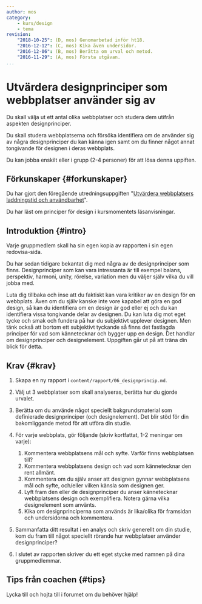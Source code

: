```yaml
---
author: mos
category:
    - kurs/design
    - tema
revision:
    "2018-10-25": (D, mos) Genomarbetad inför ht18.
    "2016-12-12": (C, mos) Kika även undersidor.
    "2016-12-06": (B, mos) Berätta om urval och metod.
    "2016-11-29": (A, mos) Första utgåvan.
...
```

Utvärdera designprinciper som webbplatser använder sig av
===================================

Du skall välja ut ett antal olika webbplatser och studera dem utifrån aspekten designprinciper.

Du skall studera webbplatserna och försöka identifiera om de använder sig av några designprinciper du kan känna igen samt om du finner något annat tongivande för designen i deras webbplats.

<!--more-->

Du kan jobba enskilt eller i grupp (2-4 personer) för att lösa denna uppiften.



Förkunskaper {#forkunskaper}
-----------------------

Du har gjort den föregående utredningsuppgiften "[Utvärdera webbplatsers laddningstid och användbarhet](uppgift/utvardera-webbplatsers-laddningstider-och-anvandbarhet)".

Du har läst om principer för design i kursmomentets läsanvisningar.



Introduktion {#intro}
-----------------------

Varje gruppmedlem skall ha sin egen kopia av rapporten i sin egen redovisa-sida.

Du har sedan tidigare bekantat dig med några av de designprinciper som finns. Designprinciper som kan vara intressanta är till exempel balans, perspektiv, harmoni, unity, rörelse, variation men du väljer själv vilka du vill jobba med.

Luta dig tillbaka och inse att du faktiskt kan vara kritiker av en design för en webbplats. Även om du själv kanske inte vore kapabel att göra en god design, så kan du identifiera om en design är god eller ej och du kan identifiera vissa tongivande delar av designen. Du kan luta dig mot eget tycke och smak och fundera på hur du  subjektivt upplever designen. Men tänk också att bortom ett subjektivt tyckande så finns det fastlagda principer för vad som kännetecknar och bygger upp en design. Det handlar om designprinciper och designelement. Uppgiften går ut på att träna din blick för detta.



Krav {#krav}
-----------------------

1. Skapa en ny rapport i `content/rapport/06_designprincip.md`.

1. Välj ut 3 webbplatser som skall analyseras, berätta hur du gjorde urvalet.

1. Berätta om du använde något speciellt bakgrundsmaterial som definierade designprinciper (och designelement). Det blir stöd för din bakomliggande metod för att utföra din studie. 

1. För varje webbplats, gör följande (skriv kortfattat, 1-2 meningar om varje):
    1. Kommentera webbplatsens mål och syfte. Varför finns webbplatsen till?
    1. Kommentera webbplatsens design och vad som kännetecknar den rent allmänt.
    1. Kommentera om du själv anser att designen gynnar webbplatsens mål och syfte, och/eller vilken känsla som designen ger.
    1. Lyft fram den eller de designprinciper du anser kännetecknar webbplatsens design och exemplifiera. Notera gärna vilka designelement som använts.
    1. Kika om designprinciperna som används är lika/olika för framsidan och undersidorna och kommentera.

1. Sammanfatta ditt resultat i en analys och skriv generellt om din studie, kom du fram till något speciellt rörande hur webbplatser använder designprinciper?

1. I slutet av rapporten skriver du ett eget stycke med namnen på dina gruppmedlemmar.



Tips från coachen {#tips}
-----------------------

Lycka till och hojta till i forumet om du behöver hjälp!
